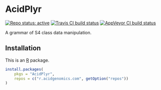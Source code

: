 # AcidPlyr

[![Repo status: active](https://www.repostatus.org/badges/latest/active.svg)](https://www.repostatus.org/#active)
[![Travis CI build status](https://travis-ci.com/acidgenomics/AcidPlyr.svg?branch=main)](https://travis-ci.com/acidgenomics/AcidPlyr)
[![AppVeyor CI build status](https://ci.appveyor.com/api/projects/status/0m28wwtjnbib03jc/branch/main?svg=true)](https://ci.appveyor.com/project/mjsteinbaugh/acidplyr/branch/main)

A grammar of S4 class data manipulation. 

## Installation

This is an [R][] package.

```r
install.packages(
    pkgs = "AcidPlyr",
    repos = c("r.acidgenomics.com", getOption("repos"))
)
```

[r]: https://www.r-project.org/
